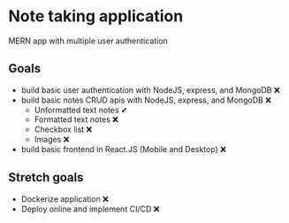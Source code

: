 # Note taking application

MERN app with multiple user authentication

## Goals

- build basic user authentication with NodeJS, express, and MongoDB ❌
- build basic notes CRUD apis with NodeJS, express, and MongoDB ❌
  - Unformatted text notes ✔
  - Formatted text notes ❌
  - Checkbox list ❌
  - Images ❌
- build basic frontend in React.JS (Mobile and Desktop) ❌

## Stretch goals

- Dockerize application ❌
- Deploy online and implement CI/CD ❌

